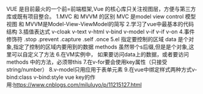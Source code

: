 VUE 是目前最火的一个前=前端框架,Vue 的核心库只关注视图层，方便与第三方库或既有项目整合。
1.MVC 和 MVVM 的区别
MVC 是model view control 模型 视图 和
MVVM是Model-View-ViewModel的简写
2.学习了vue中最基本的代码结构
3.插值表达式 v-cloak v-text v-html v-bind v-model v-if v-if v-on
4.事件修饰符 .stop .prevent .capture .self .once
5.el 指定要控制的区域 data 是个对象,指定了控制的区域内要用到的数据  methods 虽然带个s后缀,但是是个对象,这里可以自定义了方法
6.在VM实例中， 如果要访问data上的数据，或者要访问 methods 中的方法，必须带this
7.在v-for要会使用key属性（只接受string/number）
8.v-model只用应用于表单元素
9.在vue中绑定样式两种方式v-bind:class v-bind:style 
vue key的作用:https://www.cnblogs.com/miluluyo/p/11215127.html